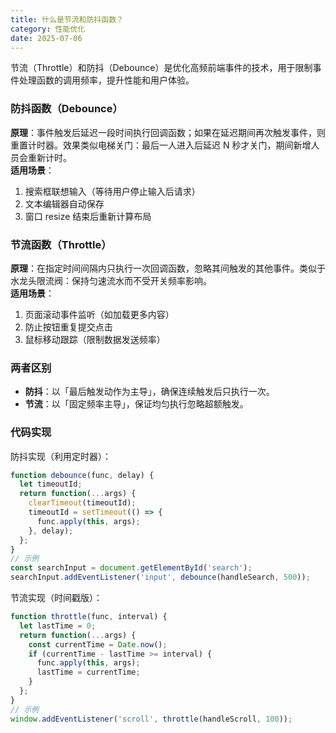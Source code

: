 ```yaml
---
title: 什么是节流和防抖函数？
category: 性能优化
date: 2025-07-06
---
```

节流（Throttle）和防抖（Debounce）是优化高频前端事件的技术，用于限制事件处理函数的调用频率，提升性能和用户体验。 

### 防抖函数（Debounce）
**原理**：事件触发后延迟一段时间执行回调函数；如果在延迟期间再次触发事件，则重置计时器。效果类似电梯关门：最后一人进入后延迟 N 秒才关门，期间新增人员会重新计时。  
**适用场景**：
  1. 搜索框联想输入（等待用户停止输入后请求）
  2. 文本编辑器自动保存
  3. 窗口 resize 结束后重新计算布局

### 节流函数（Throttle）
**原理**：在指定时间间隔内只执行一次回调函数，忽略其间触发的其他事件。类似于水龙头限流阀：保持匀速流水而不受开关频率影响。  
**适用场景**：
  1. 页面滚动事件监听（如加载更多内容）
  2. 防止按钮重复提交点击
  3. 鼠标移动跟踪（限制数据发送频率）

### 两者区别
- **防抖**：以「最后触发动作为主导」，确保连续触发后只执行一次。
- **节流**：以「固定频率主导」，保证均匀执行忽略超额触发。

### 代码实现
防抖实现（利用定时器）：
```javascript
function debounce(func, delay) {
  let timeoutId;
  return function(...args) {
    clearTimeout(timeoutId);
    timeoutId = setTimeout(() => {
      func.apply(this, args);
    }, delay);
  };
}
// 示例
const searchInput = document.getElementById('search');
searchInput.addEventListener('input', debounce(handleSearch, 500));
```

节流实现（时间戳版）：
```javascript
function throttle(func, interval) {
  let lastTime = 0;
  return function(...args) {
    const currentTime = Date.now();
    if (currentTime - lastTime >= interval) {
      func.apply(this, args);
      lastTime = currentTime;
    }
  };
}
// 示例
window.addEventListener('scroll', throttle(handleScroll, 100));
```
